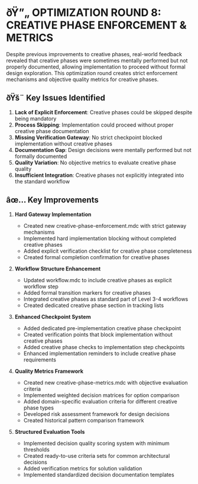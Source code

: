 # ðŸ”„ OPTIMIZATION ROUND 8: CREATIVE PHASE ENFORCEMENT & METRICS

Despite previous improvements to creative phases, real-world feedback revealed that creative phases were sometimes mentally performed but not properly documented, allowing implementation to proceed without formal design exploration. This optimization round creates strict enforcement mechanisms and objective quality metrics for creative phases.

## ðŸš¨ Key Issues Identified
1. **Lack of Explicit Enforcement**: Creative phases could be skipped despite being mandatory
2. **Process Skipping**: Implementation could proceed without proper creative phase documentation
3. **Missing Verification Gateway**: No strict checkpoint blocked implementation without creative phases
4. **Documentation Gap**: Design decisions were mentally performed but not formally documented
5. **Quality Variation**: No objective metrics to evaluate creative phase quality
6. **Insufficient Integration**: Creative phases not explicitly integrated into the standard workflow

## âœ… Key Improvements
1. **Hard Gateway Implementation**
   - Created new creative-phase-enforcement.mdc with strict gateway mechanisms
   - Implemented hard implementation blocking without completed creative phases
   - Added explicit verification checklist for creative phase completeness
   - Created formal completion confirmation for creative phases

2. **Workflow Structure Enhancement**
   - Updated workflow.mdc to include creative phases as explicit workflow step
   - Added formal transition markers for creative phases
   - Integrated creative phases as standard part of Level 3-4 workflows
   - Created dedicated creative phase section in tracking lists

3. **Enhanced Checkpoint System**
   - Added dedicated pre-implementation creative phase checkpoint
   - Created verification points that block implementation without creative phases
   - Added creative phase checks to implementation step checkpoints
   - Enhanced implementation reminders to include creative phase requirements

4. **Quality Metrics Framework**
   - Created new creative-phase-metrics.mdc with objective evaluation criteria
   - Implemented weighted decision matrices for option comparison
   - Added domain-specific evaluation criteria for different creative phase types
   - Developed risk assessment framework for design decisions
   - Created historical pattern comparison framework

5. **Structured Evaluation Tools**
   - Implemented decision quality scoring system with minimum thresholds
   - Created ready-to-use criteria sets for common architectural decisions
   - Added verification metrics for solution validation
   - Implemented standardized decision documentation templates 